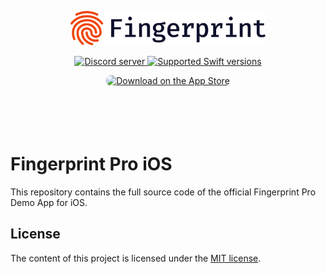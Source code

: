 <p align="center">
  <a href="https://fingerprint.com">
    <picture>
      <source media="(prefers-color-scheme: dark)" srcset="resources/logo_light.svg" />
      <source media="(prefers-color-scheme: light)" srcset="resources/logo_dark.svg" />
      <img src="resources/logo_dark.svg" alt="Fingerprint" width="312px" />
    </picture>
  </a>
</p>
<p align="center">
  <a href="https://discord.gg/39EpE2neBg">
    <img src="https://img.shields.io/discord/852099967190433792?style=logo&label=Discord&logo=Discord&logoColor=white" alt="Discord server">
  </a>
  <a href="https://www.swift.org/download/">
    <img src="https://img.shields.io/badge/Swift-5.9-red" alt="Supported Swift versions">
  </a>
</p>
<p align="center">
  <a href="https://apps.apple.com/us/app/fingerprint-pro/id1644105278?itsct=apps_box_badge&amp;itscg=30200" style="display: inline-block; overflow: hidden; border-radius: 13px; width: 250px; height: 83px;"><img src="https://tools.applemediaservices.com/api/badges/download-on-the-app-store/black/en-us?size=250x83&amp;releaseDate=1663113600" alt="Download on the App Store" style="border-radius: 13px; width: 250px; height: 83px;">
  </a>
</p>

# Fingerprint Pro iOS

This repository contains the full source code of the official Fingerprint Pro Demo App for iOS.

## License

The content of this project is licensed under the [MIT license](LICENSE).

